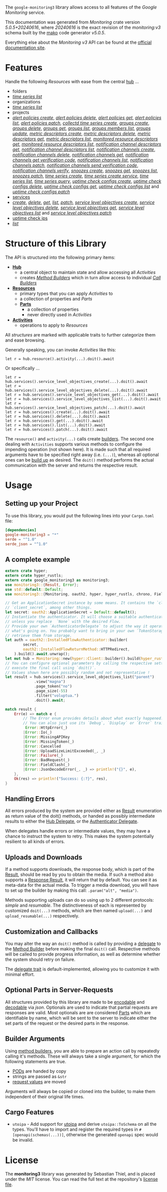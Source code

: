 <!---
DO NOT EDIT !
This file was generated automatically from 'src/generator/templates/api/README.md.mako'
DO NOT EDIT !
-->
The `google-monitoring3` library allows access to all features of the *Google Monitoring* service.

This documentation was generated from *Monitoring* crate version *5.0.5+20240616*, where *20240616* is the exact revision of the *monitoring:v3* schema built by the [mako](http://www.makotemplates.org/) code generator *v5.0.5*.

Everything else about the *Monitoring* *v3* API can be found at the
[official documentation site](https://cloud.google.com/monitoring/api/).
# Features

Handle the following *Resources* with ease from the central [hub](https://docs.rs/google-monitoring3/5.0.5+20240616/google_monitoring3/Monitoring) ... 

* folders
 * [*time series list*](https://docs.rs/google-monitoring3/5.0.5+20240616/google_monitoring3/api::FolderTimeSeryListCall)
* organizations
 * [*time series list*](https://docs.rs/google-monitoring3/5.0.5+20240616/google_monitoring3/api::OrganizationTimeSeryListCall)
* projects
 * [*alert policies create*](https://docs.rs/google-monitoring3/5.0.5+20240616/google_monitoring3/api::ProjectAlertPolicyCreateCall), [*alert policies delete*](https://docs.rs/google-monitoring3/5.0.5+20240616/google_monitoring3/api::ProjectAlertPolicyDeleteCall), [*alert policies get*](https://docs.rs/google-monitoring3/5.0.5+20240616/google_monitoring3/api::ProjectAlertPolicyGetCall), [*alert policies list*](https://docs.rs/google-monitoring3/5.0.5+20240616/google_monitoring3/api::ProjectAlertPolicyListCall), [*alert policies patch*](https://docs.rs/google-monitoring3/5.0.5+20240616/google_monitoring3/api::ProjectAlertPolicyPatchCall), [*collectd time series create*](https://docs.rs/google-monitoring3/5.0.5+20240616/google_monitoring3/api::ProjectCollectdTimeSeryCreateCall), [*groups create*](https://docs.rs/google-monitoring3/5.0.5+20240616/google_monitoring3/api::ProjectGroupCreateCall), [*groups delete*](https://docs.rs/google-monitoring3/5.0.5+20240616/google_monitoring3/api::ProjectGroupDeleteCall), [*groups get*](https://docs.rs/google-monitoring3/5.0.5+20240616/google_monitoring3/api::ProjectGroupGetCall), [*groups list*](https://docs.rs/google-monitoring3/5.0.5+20240616/google_monitoring3/api::ProjectGroupListCall), [*groups members list*](https://docs.rs/google-monitoring3/5.0.5+20240616/google_monitoring3/api::ProjectGroupMemberListCall), [*groups update*](https://docs.rs/google-monitoring3/5.0.5+20240616/google_monitoring3/api::ProjectGroupUpdateCall), [*metric descriptors create*](https://docs.rs/google-monitoring3/5.0.5+20240616/google_monitoring3/api::ProjectMetricDescriptorCreateCall), [*metric descriptors delete*](https://docs.rs/google-monitoring3/5.0.5+20240616/google_monitoring3/api::ProjectMetricDescriptorDeleteCall), [*metric descriptors get*](https://docs.rs/google-monitoring3/5.0.5+20240616/google_monitoring3/api::ProjectMetricDescriptorGetCall), [*metric descriptors list*](https://docs.rs/google-monitoring3/5.0.5+20240616/google_monitoring3/api::ProjectMetricDescriptorListCall), [*monitored resource descriptors get*](https://docs.rs/google-monitoring3/5.0.5+20240616/google_monitoring3/api::ProjectMonitoredResourceDescriptorGetCall), [*monitored resource descriptors list*](https://docs.rs/google-monitoring3/5.0.5+20240616/google_monitoring3/api::ProjectMonitoredResourceDescriptorListCall), [*notification channel descriptors get*](https://docs.rs/google-monitoring3/5.0.5+20240616/google_monitoring3/api::ProjectNotificationChannelDescriptorGetCall), [*notification channel descriptors list*](https://docs.rs/google-monitoring3/5.0.5+20240616/google_monitoring3/api::ProjectNotificationChannelDescriptorListCall), [*notification channels create*](https://docs.rs/google-monitoring3/5.0.5+20240616/google_monitoring3/api::ProjectNotificationChannelCreateCall), [*notification channels delete*](https://docs.rs/google-monitoring3/5.0.5+20240616/google_monitoring3/api::ProjectNotificationChannelDeleteCall), [*notification channels get*](https://docs.rs/google-monitoring3/5.0.5+20240616/google_monitoring3/api::ProjectNotificationChannelGetCall), [*notification channels get verification code*](https://docs.rs/google-monitoring3/5.0.5+20240616/google_monitoring3/api::ProjectNotificationChannelGetVerificationCodeCall), [*notification channels list*](https://docs.rs/google-monitoring3/5.0.5+20240616/google_monitoring3/api::ProjectNotificationChannelListCall), [*notification channels patch*](https://docs.rs/google-monitoring3/5.0.5+20240616/google_monitoring3/api::ProjectNotificationChannelPatchCall), [*notification channels send verification code*](https://docs.rs/google-monitoring3/5.0.5+20240616/google_monitoring3/api::ProjectNotificationChannelSendVerificationCodeCall), [*notification channels verify*](https://docs.rs/google-monitoring3/5.0.5+20240616/google_monitoring3/api::ProjectNotificationChannelVerifyCall), [*snoozes create*](https://docs.rs/google-monitoring3/5.0.5+20240616/google_monitoring3/api::ProjectSnoozeCreateCall), [*snoozes get*](https://docs.rs/google-monitoring3/5.0.5+20240616/google_monitoring3/api::ProjectSnoozeGetCall), [*snoozes list*](https://docs.rs/google-monitoring3/5.0.5+20240616/google_monitoring3/api::ProjectSnoozeListCall), [*snoozes patch*](https://docs.rs/google-monitoring3/5.0.5+20240616/google_monitoring3/api::ProjectSnoozePatchCall), [*time series create*](https://docs.rs/google-monitoring3/5.0.5+20240616/google_monitoring3/api::ProjectTimeSeryCreateCall), [*time series create service*](https://docs.rs/google-monitoring3/5.0.5+20240616/google_monitoring3/api::ProjectTimeSeryCreateServiceCall), [*time series list*](https://docs.rs/google-monitoring3/5.0.5+20240616/google_monitoring3/api::ProjectTimeSeryListCall), [*time series query*](https://docs.rs/google-monitoring3/5.0.5+20240616/google_monitoring3/api::ProjectTimeSeryQueryCall), [*uptime check configs create*](https://docs.rs/google-monitoring3/5.0.5+20240616/google_monitoring3/api::ProjectUptimeCheckConfigCreateCall), [*uptime check configs delete*](https://docs.rs/google-monitoring3/5.0.5+20240616/google_monitoring3/api::ProjectUptimeCheckConfigDeleteCall), [*uptime check configs get*](https://docs.rs/google-monitoring3/5.0.5+20240616/google_monitoring3/api::ProjectUptimeCheckConfigGetCall), [*uptime check configs list*](https://docs.rs/google-monitoring3/5.0.5+20240616/google_monitoring3/api::ProjectUptimeCheckConfigListCall) and [*uptime check configs patch*](https://docs.rs/google-monitoring3/5.0.5+20240616/google_monitoring3/api::ProjectUptimeCheckConfigPatchCall)
* [services](https://docs.rs/google-monitoring3/5.0.5+20240616/google_monitoring3/api::Service)
 * [*create*](https://docs.rs/google-monitoring3/5.0.5+20240616/google_monitoring3/api::ServiceCreateCall), [*delete*](https://docs.rs/google-monitoring3/5.0.5+20240616/google_monitoring3/api::ServiceDeleteCall), [*get*](https://docs.rs/google-monitoring3/5.0.5+20240616/google_monitoring3/api::ServiceGetCall), [*list*](https://docs.rs/google-monitoring3/5.0.5+20240616/google_monitoring3/api::ServiceListCall), [*patch*](https://docs.rs/google-monitoring3/5.0.5+20240616/google_monitoring3/api::ServicePatchCall), [*service level objectives create*](https://docs.rs/google-monitoring3/5.0.5+20240616/google_monitoring3/api::ServiceServiceLevelObjectiveCreateCall), [*service level objectives delete*](https://docs.rs/google-monitoring3/5.0.5+20240616/google_monitoring3/api::ServiceServiceLevelObjectiveDeleteCall), [*service level objectives get*](https://docs.rs/google-monitoring3/5.0.5+20240616/google_monitoring3/api::ServiceServiceLevelObjectiveGetCall), [*service level objectives list*](https://docs.rs/google-monitoring3/5.0.5+20240616/google_monitoring3/api::ServiceServiceLevelObjectiveListCall) and [*service level objectives patch*](https://docs.rs/google-monitoring3/5.0.5+20240616/google_monitoring3/api::ServiceServiceLevelObjectivePatchCall)
* [uptime check ips](https://docs.rs/google-monitoring3/5.0.5+20240616/google_monitoring3/api::UptimeCheckIp)
 * [*list*](https://docs.rs/google-monitoring3/5.0.5+20240616/google_monitoring3/api::UptimeCheckIpListCall)




# Structure of this Library

The API is structured into the following primary items:

* **[Hub](https://docs.rs/google-monitoring3/5.0.5+20240616/google_monitoring3/Monitoring)**
    * a central object to maintain state and allow accessing all *Activities*
    * creates [*Method Builders*](https://docs.rs/google-monitoring3/5.0.5+20240616/google_monitoring3/client::MethodsBuilder) which in turn
      allow access to individual [*Call Builders*](https://docs.rs/google-monitoring3/5.0.5+20240616/google_monitoring3/client::CallBuilder)
* **[Resources](https://docs.rs/google-monitoring3/5.0.5+20240616/google_monitoring3/client::Resource)**
    * primary types that you can apply *Activities* to
    * a collection of properties and *Parts*
    * **[Parts](https://docs.rs/google-monitoring3/5.0.5+20240616/google_monitoring3/client::Part)**
        * a collection of properties
        * never directly used in *Activities*
* **[Activities](https://docs.rs/google-monitoring3/5.0.5+20240616/google_monitoring3/client::CallBuilder)**
    * operations to apply to *Resources*

All *structures* are marked with applicable traits to further categorize them and ease browsing.

Generally speaking, you can invoke *Activities* like this:

```Rust,ignore
let r = hub.resource().activity(...).doit().await
```

Or specifically ...

```ignore
let r = hub.services().service_level_objectives_create(...).doit().await
let r = hub.services().service_level_objectives_delete(...).doit().await
let r = hub.services().service_level_objectives_get(...).doit().await
let r = hub.services().service_level_objectives_list(...).doit().await
let r = hub.services().service_level_objectives_patch(...).doit().await
let r = hub.services().create(...).doit().await
let r = hub.services().delete(...).doit().await
let r = hub.services().get(...).doit().await
let r = hub.services().list(...).doit().await
let r = hub.services().patch(...).doit().await
```

The `resource()` and `activity(...)` calls create [builders][builder-pattern]. The second one dealing with `Activities` 
supports various methods to configure the impending operation (not shown here). It is made such that all required arguments have to be 
specified right away (i.e. `(...)`), whereas all optional ones can be [build up][builder-pattern] as desired.
The `doit()` method performs the actual communication with the server and returns the respective result.

# Usage

## Setting up your Project

To use this library, you would put the following lines into your `Cargo.toml` file:

```toml
[dependencies]
google-monitoring3 = "*"
serde = "^1.0"
serde_json = "^1.0"
```

## A complete example

```Rust
extern crate hyper;
extern crate hyper_rustls;
extern crate google_monitoring3 as monitoring3;
use monitoring3::{Result, Error};
use std::default::Default;
use monitoring3::{Monitoring, oauth2, hyper, hyper_rustls, chrono, FieldMask};

// Get an ApplicationSecret instance by some means. It contains the `client_id` and 
// `client_secret`, among other things.
let secret: oauth2::ApplicationSecret = Default::default();
// Instantiate the authenticator. It will choose a suitable authentication flow for you, 
// unless you replace  `None` with the desired Flow.
// Provide your own `AuthenticatorDelegate` to adjust the way it operates and get feedback about 
// what's going on. You probably want to bring in your own `TokenStorage` to persist tokens and
// retrieve them from storage.
let auth = oauth2::InstalledFlowAuthenticator::builder(
        secret,
        oauth2::InstalledFlowReturnMethod::HTTPRedirect,
    ).build().await.unwrap();
let mut hub = Monitoring::new(hyper::Client::builder().build(hyper_rustls::HttpsConnectorBuilder::new().with_native_roots().unwrap().https_or_http().enable_http1().build()), auth);
// You can configure optional parameters by calling the respective setters at will, and
// execute the final call using `doit()`.
// Values shown here are possibly random and not representative !
let result = hub.services().service_level_objectives_list("parent")
             .view("magna")
             .page_token("no")
             .page_size(-55)
             .filter("voluptua.")
             .doit().await;

match result {
    Err(e) => match e {
        // The Error enum provides details about what exactly happened.
        // You can also just use its `Debug`, `Display` or `Error` traits
         Error::HttpError(_)
        |Error::Io(_)
        |Error::MissingAPIKey
        |Error::MissingToken(_)
        |Error::Cancelled
        |Error::UploadSizeLimitExceeded(_, _)
        |Error::Failure(_)
        |Error::BadRequest(_)
        |Error::FieldClash(_)
        |Error::JsonDecodeError(_, _) => println!("{}", e),
    },
    Ok(res) => println!("Success: {:?}", res),
}

```
## Handling Errors

All errors produced by the system are provided either as [Result](https://docs.rs/google-monitoring3/5.0.5+20240616/google_monitoring3/client::Result) enumeration as return value of
the doit() methods, or handed as possibly intermediate results to either the 
[Hub Delegate](https://docs.rs/google-monitoring3/5.0.5+20240616/google_monitoring3/client::Delegate), or the [Authenticator Delegate](https://docs.rs/yup-oauth2/*/yup_oauth2/trait.AuthenticatorDelegate.html).

When delegates handle errors or intermediate values, they may have a chance to instruct the system to retry. This 
makes the system potentially resilient to all kinds of errors.

## Uploads and Downloads
If a method supports downloads, the response body, which is part of the [Result](https://docs.rs/google-monitoring3/5.0.5+20240616/google_monitoring3/client::Result), should be
read by you to obtain the media.
If such a method also supports a [Response Result](https://docs.rs/google-monitoring3/5.0.5+20240616/google_monitoring3/client::ResponseResult), it will return that by default.
You can see it as meta-data for the actual media. To trigger a media download, you will have to set up the builder by making
this call: `.param("alt", "media")`.

Methods supporting uploads can do so using up to 2 different protocols: 
*simple* and *resumable*. The distinctiveness of each is represented by customized 
`doit(...)` methods, which are then named `upload(...)` and `upload_resumable(...)` respectively.

## Customization and Callbacks

You may alter the way an `doit()` method is called by providing a [delegate](https://docs.rs/google-monitoring3/5.0.5+20240616/google_monitoring3/client::Delegate) to the 
[Method Builder](https://docs.rs/google-monitoring3/5.0.5+20240616/google_monitoring3/client::CallBuilder) before making the final `doit()` call. 
Respective methods will be called to provide progress information, as well as determine whether the system should 
retry on failure.

The [delegate trait](https://docs.rs/google-monitoring3/5.0.5+20240616/google_monitoring3/client::Delegate) is default-implemented, allowing you to customize it with minimal effort.

## Optional Parts in Server-Requests

All structures provided by this library are made to be [encodable](https://docs.rs/google-monitoring3/5.0.5+20240616/google_monitoring3/client::RequestValue) and 
[decodable](https://docs.rs/google-monitoring3/5.0.5+20240616/google_monitoring3/client::ResponseResult) via *json*. Optionals are used to indicate that partial requests are responses 
are valid.
Most optionals are are considered [Parts](https://docs.rs/google-monitoring3/5.0.5+20240616/google_monitoring3/client::Part) which are identifiable by name, which will be sent to 
the server to indicate either the set parts of the request or the desired parts in the response.

## Builder Arguments

Using [method builders](https://docs.rs/google-monitoring3/5.0.5+20240616/google_monitoring3/client::CallBuilder), you are able to prepare an action call by repeatedly calling it's methods.
These will always take a single argument, for which the following statements are true.

* [PODs][wiki-pod] are handed by copy
* strings are passed as `&str`
* [request values](https://docs.rs/google-monitoring3/5.0.5+20240616/google_monitoring3/client::RequestValue) are moved

Arguments will always be copied or cloned into the builder, to make them independent of their original life times.

[wiki-pod]: http://en.wikipedia.org/wiki/Plain_old_data_structure
[builder-pattern]: http://en.wikipedia.org/wiki/Builder_pattern
[google-go-api]: https://github.com/google/google-api-go-client

## Cargo Features

* `utoipa` - Add support for [utoipa](https://crates.io/crates/utoipa) and derive `utoipa::ToSchema` on all
the types. You'll have to import and register the required types in `#[openapi(schemas(...))]`, otherwise the
generated `openapi` spec would be invalid.


# License
The **monitoring3** library was generated by Sebastian Thiel, and is placed 
under the *MIT* license.
You can read the full text at the repository's [license file][repo-license].

[repo-license]: https://github.com/Byron/google-apis-rsblob/main/LICENSE.md

